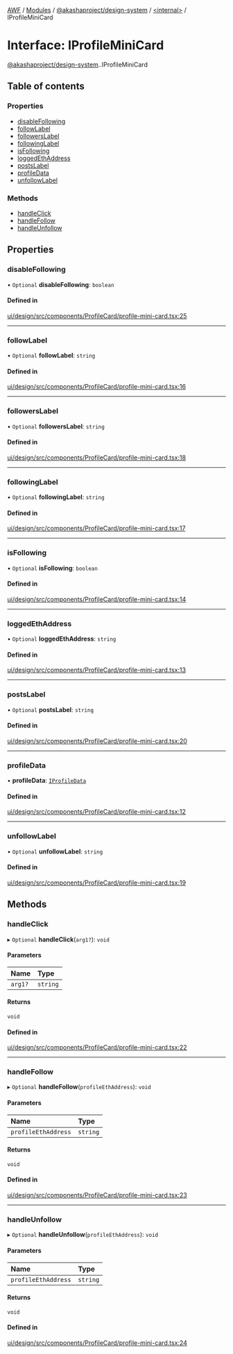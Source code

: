[AWF](../README.md) / [Modules](../modules.md) / [@akashaproject/design-system](../modules/akashaproject_design_system.md) / [<internal\>](../modules/akashaproject_design_system._internal_.md) / IProfileMiniCard

# Interface: IProfileMiniCard

[@akashaproject/design-system](../modules/akashaproject_design_system.md).[<internal>](../modules/akashaproject_design_system._internal_.md).IProfileMiniCard

## Table of contents

### Properties

- [disableFollowing](akashaproject_design_system._internal_.IProfileMiniCard.md#disablefollowing)
- [followLabel](akashaproject_design_system._internal_.IProfileMiniCard.md#followlabel)
- [followersLabel](akashaproject_design_system._internal_.IProfileMiniCard.md#followerslabel)
- [followingLabel](akashaproject_design_system._internal_.IProfileMiniCard.md#followinglabel)
- [isFollowing](akashaproject_design_system._internal_.IProfileMiniCard.md#isfollowing)
- [loggedEthAddress](akashaproject_design_system._internal_.IProfileMiniCard.md#loggedethaddress)
- [postsLabel](akashaproject_design_system._internal_.IProfileMiniCard.md#postslabel)
- [profileData](akashaproject_design_system._internal_.IProfileMiniCard.md#profiledata)
- [unfollowLabel](akashaproject_design_system._internal_.IProfileMiniCard.md#unfollowlabel)

### Methods

- [handleClick](akashaproject_design_system._internal_.IProfileMiniCard.md#handleclick)
- [handleFollow](akashaproject_design_system._internal_.IProfileMiniCard.md#handlefollow)
- [handleUnfollow](akashaproject_design_system._internal_.IProfileMiniCard.md#handleunfollow)

## Properties

### disableFollowing

• `Optional` **disableFollowing**: `boolean`

#### Defined in

[ui/design/src/components/ProfileCard/profile-mini-card.tsx:25](https://github.com/AKASHAorg/akasha-world-framework/blob/d81a7246/ui/design/src/components/ProfileCard/profile-mini-card.tsx#L25)

___

### followLabel

• `Optional` **followLabel**: `string`

#### Defined in

[ui/design/src/components/ProfileCard/profile-mini-card.tsx:16](https://github.com/AKASHAorg/akasha-world-framework/blob/d81a7246/ui/design/src/components/ProfileCard/profile-mini-card.tsx#L16)

___

### followersLabel

• `Optional` **followersLabel**: `string`

#### Defined in

[ui/design/src/components/ProfileCard/profile-mini-card.tsx:18](https://github.com/AKASHAorg/akasha-world-framework/blob/d81a7246/ui/design/src/components/ProfileCard/profile-mini-card.tsx#L18)

___

### followingLabel

• `Optional` **followingLabel**: `string`

#### Defined in

[ui/design/src/components/ProfileCard/profile-mini-card.tsx:17](https://github.com/AKASHAorg/akasha-world-framework/blob/d81a7246/ui/design/src/components/ProfileCard/profile-mini-card.tsx#L17)

___

### isFollowing

• `Optional` **isFollowing**: `boolean`

#### Defined in

[ui/design/src/components/ProfileCard/profile-mini-card.tsx:14](https://github.com/AKASHAorg/akasha-world-framework/blob/d81a7246/ui/design/src/components/ProfileCard/profile-mini-card.tsx#L14)

___

### loggedEthAddress

• `Optional` **loggedEthAddress**: `string`

#### Defined in

[ui/design/src/components/ProfileCard/profile-mini-card.tsx:13](https://github.com/AKASHAorg/akasha-world-framework/blob/d81a7246/ui/design/src/components/ProfileCard/profile-mini-card.tsx#L13)

___

### postsLabel

• `Optional` **postsLabel**: `string`

#### Defined in

[ui/design/src/components/ProfileCard/profile-mini-card.tsx:20](https://github.com/AKASHAorg/akasha-world-framework/blob/d81a7246/ui/design/src/components/ProfileCard/profile-mini-card.tsx#L20)

___

### profileData

• **profileData**: [`IProfileData`](akashaproject_design_system._internal_.IProfileData-1.md)

#### Defined in

[ui/design/src/components/ProfileCard/profile-mini-card.tsx:12](https://github.com/AKASHAorg/akasha-world-framework/blob/d81a7246/ui/design/src/components/ProfileCard/profile-mini-card.tsx#L12)

___

### unfollowLabel

• `Optional` **unfollowLabel**: `string`

#### Defined in

[ui/design/src/components/ProfileCard/profile-mini-card.tsx:19](https://github.com/AKASHAorg/akasha-world-framework/blob/d81a7246/ui/design/src/components/ProfileCard/profile-mini-card.tsx#L19)

## Methods

### handleClick

▸ `Optional` **handleClick**(`arg1?`): `void`

#### Parameters

| Name | Type |
| :------ | :------ |
| `arg1?` | `string` |

#### Returns

`void`

#### Defined in

[ui/design/src/components/ProfileCard/profile-mini-card.tsx:22](https://github.com/AKASHAorg/akasha-world-framework/blob/d81a7246/ui/design/src/components/ProfileCard/profile-mini-card.tsx#L22)

___

### handleFollow

▸ `Optional` **handleFollow**(`profileEthAddress`): `void`

#### Parameters

| Name | Type |
| :------ | :------ |
| `profileEthAddress` | `string` |

#### Returns

`void`

#### Defined in

[ui/design/src/components/ProfileCard/profile-mini-card.tsx:23](https://github.com/AKASHAorg/akasha-world-framework/blob/d81a7246/ui/design/src/components/ProfileCard/profile-mini-card.tsx#L23)

___

### handleUnfollow

▸ `Optional` **handleUnfollow**(`profileEthAddress`): `void`

#### Parameters

| Name | Type |
| :------ | :------ |
| `profileEthAddress` | `string` |

#### Returns

`void`

#### Defined in

[ui/design/src/components/ProfileCard/profile-mini-card.tsx:24](https://github.com/AKASHAorg/akasha-world-framework/blob/d81a7246/ui/design/src/components/ProfileCard/profile-mini-card.tsx#L24)
